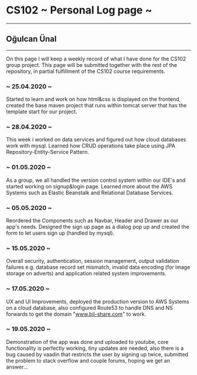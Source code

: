 # CS102 ~ Personal Log page ~
****
## Oğulcan Ünal
****

On this page I will keep a weekly record of what I have done for the CS102 group project. This page will be submitted together with the rest of the repository, in partial fulfillment of the CS102 course requirements.

### ~ 25.04.2020 ~
Started to learn and work on how html&css is displayed on the frontend, created the base maven project that runs within tomcat server that has the template start for our project.

### ~ 28.04.2020 ~
This week i worked on data services and figured out how cloud databases work with mysql. Learned how CRUD operations take place using JPA Repository-Entity-Service Pattern.

### ~ 01.05.2020 ~
As a group, we all handled the version control system within our IDE's and started working on signup&login page. Learned more about the AWS Systems such as Elastic Beanstalk and Relational Database Services.

### ~ 05.05.2020 ~
Reordered the Components such as Navbar, Header and Drawer as our app's needs. Designed the sign up page as a dialog pop up and created the form to let users sign up (handled by mysql).

### ~ 15.05.2020 ~
Overall security, authentication, session management, output validation failures e.g. database record set mismatch, invalid data encoding (for image storage on adverts) and application related system improvements.

### ~ 17.05.2020 ~
UX and UI Improvements, deployed the production version to AWS Systems on a cloud database, also configured Route53 to handle DNS and NS forwards to get the domain "www.bil-share.com" to work.

### ~ 19.05.2020 ~
Demonstration of the app was done and uploaded to youtube, core functionality is perfectly working, tiny updates are needed, also there is a bug caused by vaadin that restricts the user by signing up twice, submitted the problem to stack overflow and couple forums, hoping we get an answer...
